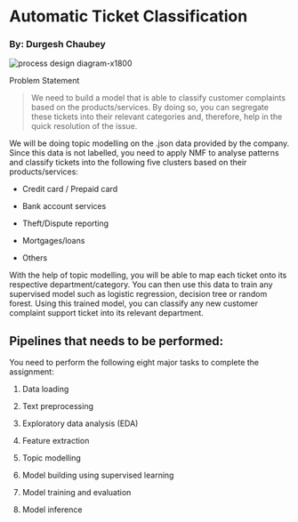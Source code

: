 # Automatic Ticket Classification

### By: Durgesh Chaubey
![process design diagram-x1800](https://user-images.githubusercontent.com/93203186/183820612-4fcb67f3-52cb-4ff0-81d1-8955defc5c20.jpg)

Problem Statement

>We need to build a model that is able to classify customer complaints based on the products/services. By doing so, you can segregate these tickets into their relevant categories and, therefore, help in the quick resolution of the issue.

We will be doing topic modelling on the .json data provided by the company. Since this data is not labelled, you need to apply NMF to analyse patterns and classify tickets into the following five clusters based on their products/services:

- Credit card / Prepaid card

- Bank account services

- Theft/Dispute reporting

- Mortgages/loans

- Others

With the help of topic modelling, you will be able to map each ticket onto its respective department/category. You can then use this data to train any supervised model such as logistic regression, decision tree or random forest. Using this trained model, you can classify any new customer complaint support ticket into its relevant department.

## Pipelines that needs to be performed:

You need to perform the following eight major tasks to complete the assignment:

1.  Data loading

2. Text preprocessing

3. Exploratory data analysis (EDA)

4. Feature extraction

5. Topic modelling 

6. Model building using supervised learning

7. Model training and evaluation

8. Model inference
